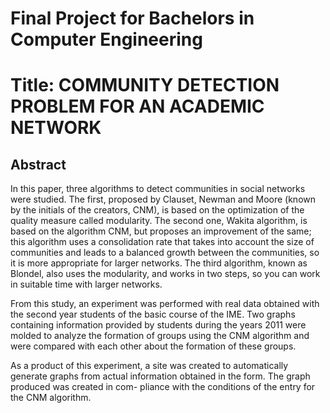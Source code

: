 # Final Project for Bachelors in Computer Engineering

# Title: COMMUNITY DETECTION PROBLEM FOR AN ACADEMIC NETWORK

## Abstract
In this paper, three algorithms to detect communities in social networks were studied. The first, proposed by Clauset, Newman and Moore (known by the initials of the creators, CNM), is based on the optimization of the quality measure called modularity. The second one, Wakita algorithm, is based on the algorithm CNM, but proposes an improvement of the same; this algorithm uses a consolidation rate that takes into account the size of communities and leads to a balanced growth between the communities, so it is more appropriate for larger networks. The third algorithm, known as Blondel, also uses the modularity, and works in two steps, so you can work in suitable time with larger networks.

From this study, an experiment was performed with real data obtained with the second year students of the basic course of the IME. Two graphs containing information provided by students during the years 2011 were molded to analyze the formation of groups using the CNM algorithm and were compared with each other about the formation of these groups.

As a product of this experiment, a site was created to automatically generate graphs from actual information obtained in the form. The graph produced was created in com- pliance with the conditions of the entry for the CNM algorithm.
